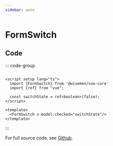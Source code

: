 ```yaml
---
sidebar: auto
---
```



# FormSwitch

<!-- @include: ./form-switch-meta.md -->

## Code

::: code-group

```vue [Usage]

<script setup lang="ts">
  import {FormSwitch} from '@wisemen/vue-core'
  import {ref} from "vue";

  const switchState = ref<boolean>(false);
</script>

<template>
  <FormSwitch v-model:checked="switchState"/>
</template>

```
:::

For full source code, see [Github](https://github.com/wisemen-digital/vue-core/blob/main/packages/components/src/components/switch/FormSwitch.vue).
